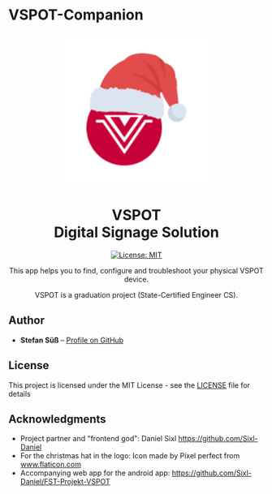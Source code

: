 # VSPOT-Companion

<div align="center">
<img src="https://github.com/StefanSuess/VSPOT-AndroidApp/blob/master/app/src/main/res/mipmap-xxxhdpi/ic_launcher.png" width="300" height="300">
<h1>VSPOT<br>Digital Signage Solution</h1>
<p>
  
[![License: MIT](https://img.shields.io/badge/License-MIT-yellow.svg)](https://opensource.org/licenses/MIT)

</p>
<p>This app helps you to find, configure and troubleshoot your physical VSPOT device.</p>
<p>VSPOT is a graduation project (State-Certified Engineer CS).</p>
</div>

## Author

* **Stefan Süß** – [Profile on GitHub](https://github.com/StefanSuess)

## License
This project is licensed under the MIT License - see the [LICENSE](LICENSE) file for details

## Acknowledgments
* Project partner and "frontend god": Daniel Sixl https://github.com/Sixl-Daniel
* For the christmas hat in the logo: Icon made by Pixel perfect from www.flaticon.com
* Accompanying web app for the android app: https://github.com/Sixl-Daniel/FST-Projekt-VSPOT
